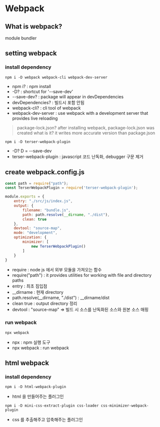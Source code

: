 # Webpack

## What is webpack?
module bundler

## setting webpack

### install dependency
```
npm i -D webpack webpack-cli webpack-dev-server
```
- npm i? : npm install
- -D? : shortcut for '--save-dev'
- --save-dev? : package will appear in devDependencies
- devDependencies? : 빌드시 포함 안됨
- webpack-cli? : cli tool of webpack
- webpack-dev-server : use webpack with a development server that provides live reloading

> package-lock.json?
> after installing webpack, package-lock.json was created
what is it?
> it writes more accurate version than package.json 

```
npm i -D terser-webpack-plugin 
```
- -D? D = --save-dev
- terser-webpack-plugin : javascript 코드 난독화, debugger 구문 제거

## create webpack.config.js
``` js
const path = require("path");
const TerserWebpackPlugin = require('terser-webpack-plugin');

module.exports = {
    entry: "./src/js/index.js",
    output: {
        filename: "bundle.js",
        path: path.resolve(__dirname, "./dist"),
        clean: true
    },
    devtool: "source-map",
    mode: "development",
    optimization: {
        minimizer: [
            new TerserWebpackPlugin()
        ]
    }
}
```
- require : node js 에서 외부 모듈을 가져오는 함수
- require("path") : it provides utilities for working with file and directory paths
- entry : 최초 짐입점
- __dirname : 현재 directory
- path.resolve(__dirname, "./dist") : __dirname/dist
- clean true : output directory 정리
- devtool : "source-map" =>  빌드 시 소스를 난독화된 소스와 원본 소스 매핑


### run webpack
```
npx webpack
```
- npx : npm 실행 도구
- npx webpack : run webpack


## html webpack

### install dependency
```
npm i -D html-webpack-plugin
```
- html 을 만들어주는 플러그인

```
npm i -D mini-css-extract-plugin css-loader css-minimizer-webpack-plugin
```
- css 를 추출해주고 압축해주는 플러그인